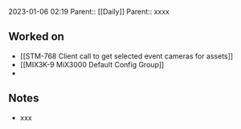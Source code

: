 2023-01-06 02:19
Parent:: [[Daily]] 
Parent:: xxxx

## Worked on

- [[STM-768 Client call to get selected event cameras for assets]]
- [[MIX3K-9 MiX3000 Default Config Group]]
- 

## Notes

- xxx




